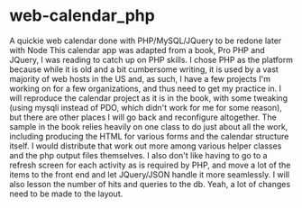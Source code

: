# web-calendar_php
A quickie web calendar done with PHP/MySQL/JQuery to be redone later with Node
This calendar app was adapted from a book, Pro PHP and JQuery, I was reading to catch up on PHP skills. I chose PHP as the platform because while it is old and a bit cumbersome writing, it is used by a vast majority of web hosts in the US and, as such, I have a few projects I'm working on for a few organizations, and thus need to get my practice in.
I will reproduce the calendar project as it is in the book, with some tweaking (using mysqli instead of PDO, which didn't work for me for some reason), but there are other places I will go back and reconfigure altogether. The sample in the book relies heavily on one class to do just about all the work, including producing the HTML for various forms and the calendar structure itself. I would distribute that work out more among various helper classes and the php output files themselves. I also don't like having to go to a refresh screen for each activity as is required by PHP, and move a lot of the items to the front end and let JQuery/JSON handle it more seamlessly. I will also lesson the number of hits and queries to the db.  Yeah, a lot of changes need to be made to the layout.
